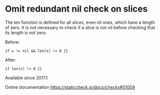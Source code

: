 # Omit redundant nil check on slices

The len function is defined for all slices, even nil ones, which have
a length of zero. It is not necessary to check if a slice is not nil
before checking that its length is not zero.

Before:

    if x != nil && len(x) != 0 {}

After:

    if len(x) != 0 {}

Available since
    2017.1

Online documentation
    https://staticcheck.io/docs/checks#S1009
